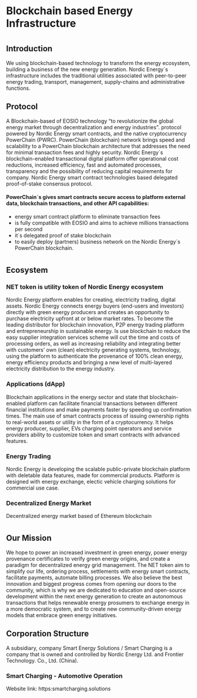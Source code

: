 

# Blockchain based Energy Infrastructure

#

## Introduction

We using blockchain-based technology to transform the energy ecosystem, building a business of the new energy generation. Nordic Energy´s infrastructure includes the traditional utilities associated with peer-to-peer energy trading, transport, management, supply-chains and administrative functions.



## Protocol

A Blockchain-based of EOSIO technology “to revolutionize the global energy market through decentralization and energy industries". protocol powered by Nordic Energy smart contracts, and the native cryptocurrency PowerChain (PWRC). PowerChain (blockchain) network brings speed and scalability to a PowerChain blockchain architecture that addresses the need for minimal transaction fees and highly security. Nordic Energy´s blockchain-enabled transactional digital platform offer operational cost reductions, increased efficiency, fast and automated processes, transparency and the possibility of reducing capital requirements for company. Nordic Energy smart contract technologies based delegated proof-of-stake consensus protocol. 


#### PowerChain´s gives smart contracts secure access to platform external data, blockchain transactions, and other API capabilities:

- energy smart contract platform to eliminate transaction fees
- is fully compatible with EOSIO and aims to achieve millions transactions per second
- it´s delegated proof of stake blockchain 
- to easily deploy (partners) business network on the Nordic Energy´s PowerChain blockchain.

#

## Ecosystem


### NET token is utility token of Nordic Energy ecosystem

Nordic Energy platform enables for creating, electricity trading, digital assets. Nordic Energy connects energy buyers (end-users and investors) directly with green energy producers and creates an opportunity to purchase electricity upfront at or below market rates. To become the leading distributor for blockchain innovation, P2P energy trading platform and entrepreneurship in sustainable energy. Is use blockchain to reduce the easy supplier integration services scheme will cut the time and costs of processing orders, as well as increasing reliability and integrating better with customers’ own (clean) electricity generating systems, technology, using the platform to authenticate the provenance of 100% clean energy, energy efficiency products and bringing a new level of multi-layered electricity distribution to the energy industry.



### Applications (dApp)

Blockchain applications in the energy sector and state that blockchain-enabled platform can facilitate financial transactions between different financial institutions and make payments faster by speeding up confirmation times. The main use of smart contracts process of issuing ownership rights to real-world assets or utility in the form of a cryptocurrency. It helps energy producer, supplier, EVs charging point operators and  service providers ability to customize token and smart contracts with advanced features.



### Energy Trading

Nordic Energy is developing the scalable public-private blockchain platform with deletable data features, made for commercial products. Platform is designed with energy exchange, electic vehicle charging solutions for commercial use case.



### Decentralized Energy Market

Decentralized energy market based of Ethereum blockchain

#

## Our Mission

We hope to power an increased investment in green energy, power energy provenance certificates to verify green energy origins, and create a paradigm for decentralized energy grid management. The NET token aim to simplify our life, ordering process, settlements with energy smart contracts, facilitate payments, automate billing processes. We also believe the best innovation and biggest progress comes from opening our doors to the community, which is why we are dedicated to education and open-source development within the next energy generation to create an autonomous transactions that helps renewable energy prosumers to exchange energy in a more democratic system, and to create new community-driven energy models that embrace green energy initiatives.



## Corporation Structure

A subsidiary, company Smart Energy Solutions / Smart Charging is a company that is owned and controlled by Nordic Energy Ltd. and Frontier Technology. Co., Ltd. (China). 



### Smart Charging - Automotive Operation


Website link: https:smartcharging.solutions

